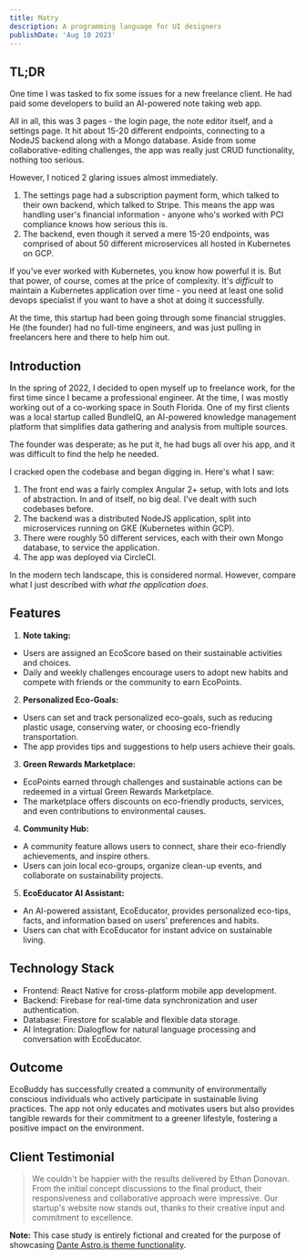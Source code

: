 ```yaml
---
title: Matry
description: A programming language for UI designers
publishDate: 'Aug 10 2023'
---
```


## TL;DR

One time I was tasked to fix some issues for a new freelance client.
He had paid some developers to build an AI-powered note taking web app.

All in all, this was 3 pages - the login page, the note editor itself, and a settings page.
It hit about 15-20 different endpoints, connecting to a NodeJS backend along with a Mongo database.
Aside from some collaborative-editing challenges, the app was really just CRUD functionality, nothing too serious.

However, I noticed 2 glaring issues almost immediately.

1. The settings page had a subscription payment form, which talked to their own backend, which talked to Stripe. This means the app was handling user's financial information - anyone who's worked with PCI compliance knows how serious this is.
2. The backend, even though it served a mere 15-20 endpoints, was comprised of about 50 different microservices all hosted in Kubernetes on GCP.

If you've ever worked with Kubernetes, you know how powerful it is.
But that power, of course, comes at the price of complexity.
It's _difficult_ to maintain a Kubernetes application over time - you need at least one solid devops specialist if you want to have a shot at doing it successfully.

At the time, this startup had been going through some financial struggles.
He (the founder) had no full-time engineers, and was just pulling in freelancers here and there to help him out.

## Introduction

In the spring of 2022, I decided to open myself up to freelance work, for the first time since I became a professional engineer.
At the time, I was mostly working out of a co-working space in South Florida.
One of my first clients was a local startup called BundleIQ, an AI-powered knowledge management platform that simplifies data gathering and analysis from multiple sources.

The founder was desperate; as he put it, he had bugs all over his app, and it was difficult to find the help he needed.

I cracked open the codebase and began digging in.
Here's what I saw:

1. The front end was a fairly complex Angular 2+ setup, with lots and lots of abstraction. In and of itself, no big deal. I've dealt with such codebases before.
2. The backend was a distributed NodeJS application, split into microservices running on GKE (Kubernetes within GCP).
3. There were roughly 50 different services, each with their own Mongo database, to service the application.
4. The app was deployed via CircleCI.

In the modern tech landscape, this is considered normal.
However, compare what I just described with _what the application does_.

## Features

1. **Note taking:**

- Users are assigned an EcoScore based on their sustainable activities and choices.
- Daily and weekly challenges encourage users to adopt new habits and compete with friends or the community to earn EcoPoints.

2. **Personalized Eco-Goals:**

- Users can set and track personalized eco-goals, such as reducing plastic usage, conserving water, or choosing eco-friendly transportation.
- The app provides tips and suggestions to help users achieve their goals.

3. **Green Rewards Marketplace:**

- EcoPoints earned through challenges and sustainable actions can be redeemed in a virtual Green Rewards Marketplace.
- The marketplace offers discounts on eco-friendly products, services, and even contributions to environmental causes.

4. **Community Hub:**

- A community feature allows users to connect, share their eco-friendly achievements, and inspire others.
- Users can join local eco-groups, organize clean-up events, and collaborate on sustainability projects.

5. **EcoEducator AI Assistant:**

- An AI-powered assistant, EcoEducator, provides personalized eco-tips, facts, and information based on users' preferences and habits.
- Users can chat with EcoEducator for instant advice on sustainable living.

## Technology Stack

- Frontend: React Native for cross-platform mobile app development.
- Backend: Firebase for real-time data synchronization and user authentication.
- Database: Firestore for scalable and flexible data storage.
- AI Integration: Dialogflow for natural language processing and conversation with EcoEducator.

## Outcome

EcoBuddy has successfully created a community of environmentally conscious individuals who actively participate in sustainable living practices. The app not only educates and motivates users but also provides tangible rewards for their commitment to a greener lifestyle, fostering a positive impact on the environment.

## Client Testimonial

> We couldn't be happier with the results delivered by Ethan Donovan. From the initial concept discussions to the final product, their responsiveness and collaborative approach were impressive. Our startup's website now stands out, thanks to their creative input and commitment to excellence.

**Note:** This case study is entirely fictional and created for the purpose of showcasing [Dante Astro.js theme functionality](https://justgoodui.com/astro-themes/dante/).
